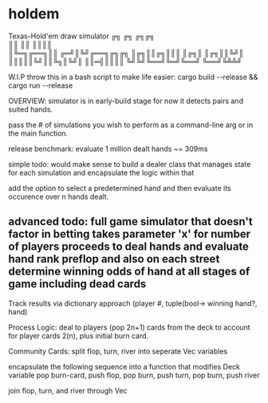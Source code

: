 # holdem
Texas-Hold'em draw simulator
╔╗      ╔╗   ╔╗╔╗        
║║      ║║   ║║║║        
║╚═╗╔══╗║║ ╔═╝║╚╝╔══╗╔╗╔╗
║╔╗║║╔╗║║║ ║╔╗║  ║╔╗║║╚╝║
║║║║║╚╝║║╚╗║╚╝║  ║║═╣║║║║
╚╝╚╝╚══╝╚═╝╚══╝  ╚══╝╚╩╩╝
                         
                         

W.I.P
throw this in a bash script to make life easier:
  cargo build --release && cargo run --release
  
OVERVIEW:
simulator is in early-build stage 
for now it detects pairs and suited hands.

pass the # of simulations you wish to perform as a command-line arg or in the main function.

release benchmark:
evaluate 1 million dealt hands ~= 309ms

simple todo:
would make sense to build a dealer class that manages state for each simulation
and encapsulate the logic within that

add the option to select a predetermined hand 
and then evaluate its occurence over n hands dealt.

advanced todo:
full game simulator that doesn't factor in betting
takes parameter 'x' for number of players
proceeds to deal hands and evaluate hand rank preflop and also on each street
determine winning odds of hand at all stages of game including dead cards
----------------------------------------------------------------------------


Track results via dictionary approach 
  (player #, tuple(bool-> winning hand?, hand)


Process Logic:
  deal to players
    (pop 2n+1) cards from the deck
    to account for player cards 2(n), plus initial burn card.
    
  Community Cards:
  split flop, turn, river into seperate Vec<Card> variables
  
  encapsulate the following sequence into a function that modifies Deck variable
    pop burn-card, push flop, pop burn, push turn, pop burn, push river
  
  join flop, turn, and river through Vec<Card> 

